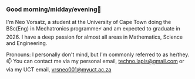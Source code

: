 ### Good morning/midday/evening👋
I'm Neo Vorsatz,
a student at the University of Cape Town doing the BSc(Eng) in Mechatronics programme⚡
and am expected to graduate in 2026.
I have a deep passion for almost all areas in Mathematics, Science and Engineering.

Pronouns: I personally don't mind, but I'm commonly referred to as he/they.
📫 You can contact me via my personal email, techno.lapis@gmail.com
or via my UCT email, vrsneo001@myuct.ac.za
